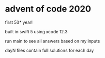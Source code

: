 # advent of code 2020
first 50* year!

built in swift 5 using xcode 12.3

run main to see all answers based on my inputs

dayN files contain full solutions for each day
